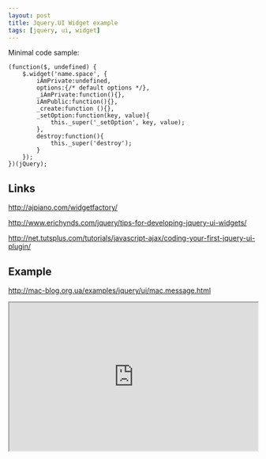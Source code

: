 ```yaml
---
layout: post
title: Jquery.UI Widget example
tags: [jquery, ui, widget]
---
```


Minimal code sample:

    (function($, undefined) {
        $.widget('name.space', {
            iAmPrivate:undefined,
            options:{/* default options */},
            _iAmPrivate:function(){},
            iAmPublic:function(){},
            _create:function (){},
            _setOption:function(key, value){
                this._super('_setOption', key, value);
            },
            destroy:function(){
                this._super('destroy');
            }
        });
    })(jQuery);

Links
-----

http://ajpiano.com/widgetfactory/

http://www.erichynds.com/jquery/tips-for-developing-jquery-ui-widgets/

http://net.tutsplus.com/tutorials/javascript-ajax/coding-your-first-jquery-ui-plugin/

Example
-------

http://mac-blog.org.ua/examples/jquery/ui/mac.message.html

<iframe src="http://mac-blog.org.ua/examples/jquery/ui/mac.message.html" width="100%" height="300"></iframe>
